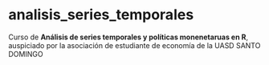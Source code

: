# analisis_series_temporales
Curso de **Análisis de series temporales y políticas monenetaruas en R**, auspiciado por la asociación de estudiante de economía de la UASD SANTO DOMINGO
